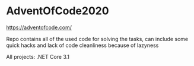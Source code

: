 # AdventOfCode2020
https://adventofcode.com/

Repo contains all of the used code for solving the tasks, can include some quick hacks and lack of code cleanliness because of lazyness

All projects: .NET Core 3.1